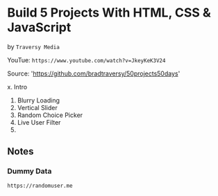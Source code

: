 # Build 5 Projects With HTML, CSS & JavaScript
by `Traversy Media`

YouTue: `https://www.youtube.com/watch?v=JkeyKeK3V24`

Source: 'https://github.com/bradtraversy/50projects50days'

 x. Intro
01. Blurry Loading
02. Vertical Slider
03. Random Choice Picker
04. Live User Filter
05.

## Notes

### Dummy Data

`https://randomuser.me`
